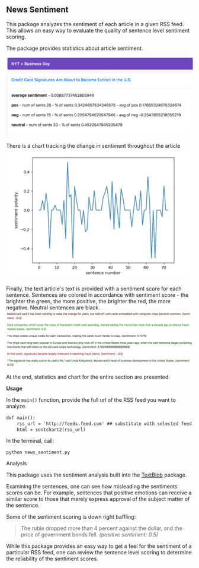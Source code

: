 ## News Sentiment

This package analyzes the sentiment of each article in a given RSS feed. This allows an easy way to evaluate the quality of sentence level sentiment scoring. 

The package provides statistics about article sentiment.

![statistics](https://github.com/escottgoodwin/news_sentiment/raw/master/static/screenshot2.png)

 There is a chart tracking the change in sentiment throughout the article 
![chart](https://github.com/escottgoodwin/news_sentiment/raw/master/static/screenshot3.png)

Finally, the text article's text is provided with a sentiment score for each sentence. Sentences are colored in accordance with sentiment score - the brighter the green, the more positive, the brighter the red, the more negative. Neutral sentences are black. 
![color sents](https://github.com/escottgoodwin/news_sentiment/raw/master/static/screenshot1.png)

At the end, statistics and chart for the entire section are presented.

**Usage**

In the `main()` function, provide the full url of the RSS feed you want to analyze. 

    def main():
	    rss_url = 'http://feeds.feed.com' ## substitute with selected feed
	    html = sentchart2(rss_url)

In the terminal, call: 

    python news_sentiment.py

Analysis 

This package uses the sentiment analysis built into the [TextBlob](http://textblob.readthedocs.io/en/dev/quickstart.html) package. 

Examining the sentences, one can see how misleading the sentiments scores can be. For example, sentences that positive emotions can receive a similar score to those that merely express approval of the subject matter of the sentence. 

Some of the sentiment scoring is down right baffling: 

> The ruble dropped more than 4 percent against the dollar, and the price of government bonds fell. _(positive sentiment: 0.5)_

While this package provides an easy way to get a feel for the sentiment of a particular RSS feed, one can review the sentence level scoring to determine the reliability of the sentiment scores. 

<!--stackedit_data:
eyJoaXN0b3J5IjpbLTUwNDA2Mjc5NywtMTE1NzE1NjQyLDQwOT
EyODI1Nl19
-->